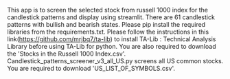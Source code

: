 This app is to screen the selected stock from russell 1000 index for the candlestick patterns and display using streamlit.
There are 61 candlestick patterns with bullish and bearish states.
Please pip install the required libraries from the requirements.txt.
Please follow the instructions in this link(https://github.com/mrjbq7/ta-lib) to install TA-Lib : Technical Analysis Library before using TA-Lib for python.
You are also required to download the 'Stocks in the Russell 1000 Index.csv'.
Candlestick_patterns_screener_v3_all_US.py screens all US common stocks. You are required to download 'US_LIST_OF_SYMBOLS.csv'.
